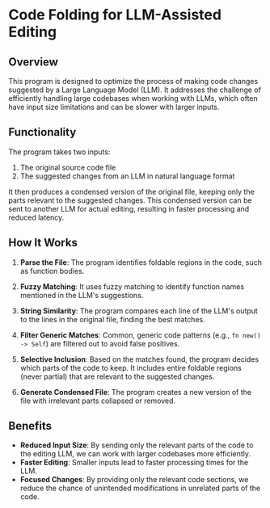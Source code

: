 # Code Folding for LLM-Assisted Editing

## Overview

This program is designed to optimize the process of making code changes suggested by a Large Language Model (LLM). It addresses the challenge of efficiently handling large codebases when working with LLMs, which often have input size limitations and can be slower with larger inputs.

## Functionality

The program takes two inputs:
1. The original source code file
2. The suggested changes from an LLM in natural language format

It then produces a condensed version of the original file, keeping only the parts relevant to the suggested changes. This condensed version can be sent to another LLM for actual editing, resulting in faster processing and reduced latency.

## How It Works

1. **Parse the File**: The program identifies foldable regions in the code, such as function bodies.

2. **Fuzzy Matching**: It uses fuzzy matching to identify function names mentioned in the LLM's suggestions.

3. **String Similarity**: The program compares each line of the LLM's output to the lines in the original file, finding the best matches.

4. **Filter Generic Matches**: Common, generic code patterns (e.g., `fn new() -> Self`) are filtered out to avoid false positives.

5. **Selective Inclusion**: Based on the matches found, the program decides which parts of the code to keep. It includes entire foldable regions (never partial) that are relevant to the suggested changes.

6. **Generate Condensed File**: The program creates a new version of the file with irrelevant parts collapsed or removed.

## Benefits

- **Reduced Input Size**: By sending only the relevant parts of the code to the editing LLM, we can work with larger codebases more efficiently.
- **Faster Editing**: Smaller inputs lead to faster processing times for the LLM.
- **Focused Changes**: By providing only the relevant code sections, we reduce the chance of unintended modifications in unrelated parts of the code.
